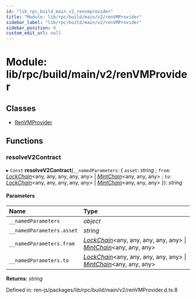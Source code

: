 ```yaml
---
id: "lib_rpc_build_main_v2_renvmprovider"
title: "Module: lib/rpc/build/main/v2/renVMProvider"
sidebar_label: "lib/rpc/build/main/v2/renVMProvider"
sidebar_position: 0
custom_edit_url: null
---
```


# Module: lib/rpc/build/main/v2/renVMProvider

## Classes

- [RenVMProvider](../classes/lib_rpc_build_main_v2_renvmprovider.renvmprovider.md)

## Functions

### resolveV2Contract

▸ `Const` **resolveV2Contract**(`__namedParameters`: { `asset`: *string* ; `from`: [*LockChain*](../interfaces/lib_interfaces_build_main_chain.lockchain.md)<any, any, any, any, any\> \| [*MintChain*](../interfaces/lib_interfaces_build_main_chain.mintchain.md)<any, any, any\> ; `to`: [*LockChain*](../interfaces/lib_interfaces_build_main_chain.lockchain.md)<any, any, any, any, any\> \| [*MintChain*](../interfaces/lib_interfaces_build_main_chain.mintchain.md)<any, any, any\>  }): *string*

#### Parameters

| Name | Type |
| :------ | :------ |
| `__namedParameters` | *object* |
| `__namedParameters.asset` | *string* |
| `__namedParameters.from` | [*LockChain*](../interfaces/lib_interfaces_build_main_chain.lockchain.md)<any, any, any, any, any\> \| [*MintChain*](../interfaces/lib_interfaces_build_main_chain.mintchain.md)<any, any, any\> |
| `__namedParameters.to` | [*LockChain*](../interfaces/lib_interfaces_build_main_chain.lockchain.md)<any, any, any, any, any\> \| [*MintChain*](../interfaces/lib_interfaces_build_main_chain.mintchain.md)<any, any, any\> |

**Returns:** *string*

Defined in: ren-js/packages/lib/rpc/build/main/v2/renVMProvider.d.ts:8
